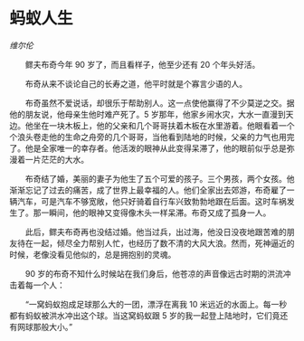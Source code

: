 # 蚂蚁人生

*维尔伦*

　　鳏夫布奇今年 90 岁了，而且看样子，他至少还有 20 个年头好活。

　　布奇从来不谈论自己的长寿之道，他平时就是个寡言少语的人。

　　布奇虽然不爱说话，却很乐于帮助别人。这一点使他赢得了不少莫逆之交。据他的朋友说，他母亲生他时难产死了。5 岁那年，他家乡闹水灾，大水一直漫到天边。他坐在一块木板上，他的父亲和几个哥哥扶着木板在水里游着。他眼看着一个个浪头卷走他的生命之舟旁的几个哥哥，当他看到陆地的时候，父亲的力气也用完了。他是全家唯一的幸存者。他活泼的眼神从此变得呆滞了，他的眼前似乎总是弥漫着一片茫茫的大水。

　　布奇结了婚，美丽的妻子为他生了五个可爱的孩子。三个男孩，两个女孩。他渐渐忘记了过去的痛苦，成了世界上最幸福的人。他们全家出去郊游，布奇雇了一辆汽车，可是汽车不够宽敞，他只好骑着自行车兴致勃勃地跟在后面。这时车祸发生了。那一瞬间，他的眼神又变得像木头一样呆滞。布奇又成了孤身一人。

　　此后，鳏夫布奇再也没结过婚。他当过兵，出过海，他没日没夜地跟苦难的朋友待在一起，倾尽全力帮别人忙，也经历了数不清的大风大浪。然而，死神逼近的时候，老像没看见他似的，总是拥抱别的灵魂。

　　90 岁的布奇不知什么时候站在我们身后，他苍凉的声音像远古时期的洪流冲击着每一个人：

　　“一窝蚂蚁抱成足球那么大的一团，漂浮在离我 10 米远近的水面上。每一秒都有蚂蚁被洪水冲出这个球。当这窝蚂蚁跟 5 岁的我一起登上陆地时，它们竟还有网球那般大小。”